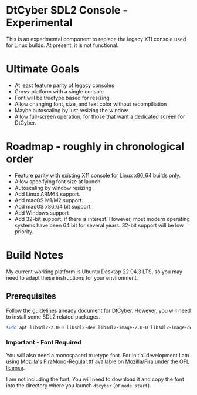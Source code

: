 # DtCyber SDL2 Console - Experimental

This is an experimental component to replace the legacy X11 console used for Linux builds. At present, it is not functional.


# Ultimate Goals
* At least feature parity of legacy consoles
* Cross-platform with a single console
* Font will be truetype based for resizing
* Allow changing font, size, and text color without recompiliation
* Maybe autoscaling by just resizing the window.
* Allow full-screen operation, for those that want a dedicated screen for DtCyber.


# Roadmap - roughly in chronological order
* Feature parity with existing X11 console for Linux x86_64 builds only.
* Allow specifying font size at launch
* Autoscaling by window resizing
* Add Linux ARM64 support. 
* Add macOS M1/M2 support.
* Add macOS x86_64 bit support.
* Add Windows support
* Add 32-bit support, if there is interest.  However, most modern operating systems have been 64 bit for several years. 32-bit support will be low priority.


# Build Notes
My current working platform is Ubuntu Desktop 22.04.3 LTS, so you may need to adapt these instructions for your environment.

## Prerequisites
Follow the guidelines already document for DtCyber.  However, you will need to install some SDL2 related packages.

```bash
sudo apt libsdl2-2.0-0 libsdl2-dev libsdl2-image-2.0-0 libsdl2-image-dev libsdl2-ttf-2.0-0 libsdl2-ttf-dev
```

### Important - Font Required
You will also need a monospaced truetype font. For initial development I am using [Mozilla's FiraMono-Regular.ttf](https://github.com/mozilla/Fira/blob/master/ttf/FiraMono-Regular.ttf) available on [Mozilla/Fira](https://github.com/mozilla/Fira) under the [OFL license](0https://github.com/mozilla/Fira/blob/master/LICENSE). 

I am not including the font.  You will need to download it and copy the font into the directory where you launch `dtcyber` (or `node start`).
